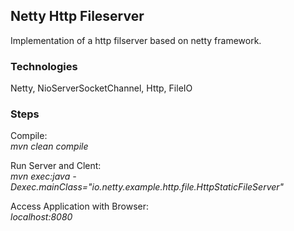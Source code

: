 ## Netty Http Fileserver
Implementation of a http filserver based on netty framework. <br />



### Technologies
Netty, NioServerSocketChannel, Http, FileIO



### Steps
Compile: <br />
*mvn clean compile*

Run Server and Clent: <br />
*mvn exec:java -Dexec.mainClass="io.netty.example.http.file.HttpStaticFileServer"*

Access Application with Browser: <br />
*localhost:8080*


